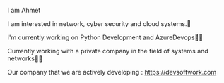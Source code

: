 I am Ahmet

I am interested in network, cyber security and cloud systems.📲

I'm currently working on Python Development and AzureDevops👨‍💻

Currently working with a private company in the field of systems and networks🧑‍💻

Our company that we are actively developing : https://devsoftwork.com
